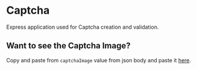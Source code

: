 # Captcha

Express application used for Captcha creation and validation.

## Want to see the Captcha Image?

Copy and paste from `captchaImage` value from json body and paste it [here](https://onlineimagetools.com/convert-data-uri-to-image).
